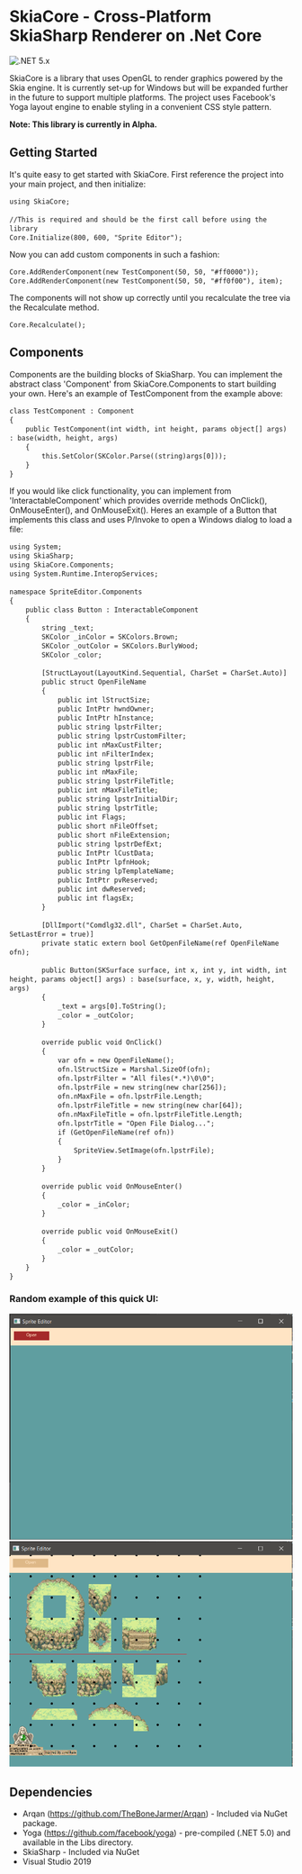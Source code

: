 # SkiaCore - Cross-Platform SkiaSharp Renderer on .Net Core

![.NET 5.x](https://github.com/github/docs/actions/workflows/dotnet.yml/badge.svg)

SkiaCore is a library that uses OpenGL to render graphics powered by the Skia engine. It is currently set-up for Windows but will be expanded further in the future to support multiple platforms. The project uses Facebook's Yoga layout engine to enable styling in a convenient CSS style pattern.

<b>Note: This library is currently in Alpha. </b>

## Getting Started

It's quite easy to get started with SkiaCore. First reference the project into your main project, and then initialize:

```
using SkiaCore;

//This is required and should be the first call before using the library
Core.Initialize(800, 600, "Sprite Editor");
```

Now you can add custom components in such a fashion:
```
Core.AddRenderComponent(new TestComponent(50, 50, "#ff0000"));
Core.AddRenderComponent(new TestComponent(50, 50, "#ff0f00"), item);
```

The components will not show up correctly until you recalculate the tree via the Recalculate method.
```
Core.Recalculate();
```

## Components

Components are the building blocks of SkiaSharp. You can implement the abstract class 'Component' from SkiaCore.Components to start building your own. Here's an example of TestComponent
from the example above:

```
class TestComponent : Component
{
    public TestComponent(int width, int height, params object[] args) : base(width, height, args)
    {
        this.SetColor(SKColor.Parse((string)args[0]));
    }
}
```

If you would like click functionality, you can implement from 'InteractableComponent' which provides override methods OnClick(), OnMouseEnter(), and OnMouseExit(). Heres an example
of a Button that implements this class and uses P/Invoke to open a Windows dialog to load a file:

```
using System;
using SkiaSharp;
using SkiaCore.Components;
using System.Runtime.InteropServices;

namespace SpriteEditor.Components
{
    public class Button : InteractableComponent
    {
        string _text;
        SKColor _inColor = SKColors.Brown;
        SKColor _outColor = SKColors.BurlyWood;
        SKColor _color;

        [StructLayout(LayoutKind.Sequential, CharSet = CharSet.Auto)]
        public struct OpenFileName
        {
            public int lStructSize;
            public IntPtr hwndOwner;
            public IntPtr hInstance;
            public string lpstrFilter;
            public string lpstrCustomFilter;
            public int nMaxCustFilter;
            public int nFilterIndex;
            public string lpstrFile;
            public int nMaxFile;
            public string lpstrFileTitle;
            public int nMaxFileTitle;
            public string lpstrInitialDir;
            public string lpstrTitle;
            public int Flags;
            public short nFileOffset;
            public short nFileExtension;
            public string lpstrDefExt;
            public IntPtr lCustData;
            public IntPtr lpfnHook;
            public string lpTemplateName;
            public IntPtr pvReserved;
            public int dwReserved;
            public int flagsEx;
        }

        [DllImport("Comdlg32.dll", CharSet = CharSet.Auto, SetLastError = true)]
        private static extern bool GetOpenFileName(ref OpenFileName ofn);

        public Button(SKSurface surface, int x, int y, int width, int height, params object[] args) : base(surface, x, y, width, height, args)
        {
            _text = args[0].ToString();
            _color = _outColor;
        }

        override public void OnClick()
        {
            var ofn = new OpenFileName();
            ofn.lStructSize = Marshal.SizeOf(ofn);
            ofn.lpstrFilter = "All files(*.*)\0\0";
            ofn.lpstrFile = new string(new char[256]);
            ofn.nMaxFile = ofn.lpstrFile.Length;
            ofn.lpstrFileTitle = new string(new char[64]);
            ofn.nMaxFileTitle = ofn.lpstrFileTitle.Length;
            ofn.lpstrTitle = "Open File Dialog...";
            if (GetOpenFileName(ref ofn)) 
            {
                SpriteView.SetImage(ofn.lpstrFile);
            }
        }

        override public void OnMouseEnter()
        {
            _color = _inColor;
        }

        override public void OnMouseExit()
        {
            _color = _outColor;
        }
    }
}

```

### Random example of this quick UI:
![1](1.PNG)
![2](2.PNG)

## Dependencies
- Arqan (https://github.com/TheBoneJarmer/Arqan) - Included via NuGet package.
- Yoga (https://github.com/facebook/yoga) - pre-compiled (.NET 5.0) and available in the Libs directory.
- SkiaSharp - Included via NuGet
- Visual Studio 2019
